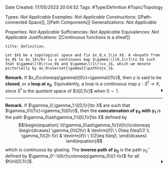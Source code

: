 <div class="topSpace"></div>

Date Created: 17/05/2023 20:04:52
Tags: #Type/Definition #Topic/Topology

Types: <i>Not Applicable</i>
Examples: <i>Not Applicable</i>
Constructions: [[Path-connected Space]], [[Path Components]]
Generalizations: <i>Not Applicable</i>

Properties: <i>Not Applicable</i>
Sufficiencies: <i>Not Applicable</i>
Equivalences: <i>Not Applicable</i>
Justifications: [[Continuous functions is a sheaf]]

``` ad-Definition
title: Definition.

Let $X$ be a topological space and fix $x_0,x_1\in X$. A <b>path from $x_0$ to $x_1$</b> is a continuous map $\gamma:\l[0,1\r]\to X$ such that $\gamma\l(0\r)=x_0$ and $\gamma\l(1\r)=x_1$, which we denote pictorially by $x_0\overset{\gamma}{\pathto}x_1$.

```

<b>Remark.</b> If $x_0\coloneqq\gamma\l(0\r)=\gamma\l(1\r)$, then $\gamma$ is said to be <b>closed</b>, or a <b>loop at $x_0$</b>. Equivalently, a loop is a continuous map $\gamma:S^1\to X$, since $S^1$ is the quotient space of $\l[0,1\r]$ when $0\sim1$.<span style="float:right;">$\blacklozenge$</span>

---

<b>Remark.</b> If $\gamma_0,\gamma_1:\l[0,1\r]\to X$ are such that $\gamma_0\l(1\r)=\gamma_1\l(0\r)$, then the <b>concatenation of $\gamma_0$ with $\gamma_1$</b> is the path $\gamma_0\ast\gamma_1:\l[0,1\r]\to X$ defined by
$$\begin{equation}
    \l(\gamma_0\ast\gamma_1\r)\l(t\r)\coloneqq
    \begin{dcases}
        \gamma_0\l(2t\r) & \textrm{if}\ \ 0\leq t\leq1/2 \\
        \gamma_1\l(2t-1\r) & \textrm{if}\ \ 1/2\leq t\leq1,
    \end{dcases}
\end{equation}$$
which is continuous by glueing. The <b>inverse path of $\gamma_0$</b> is the path $\gamma_0^-$ defined by $\gamma_0^-\l(t\r)\coloneqq\gamma_0\l(1-t\r)$ for all $t\in\l[0,1\r]$.<span style="float:right;">$\blacklozenge$</span>
